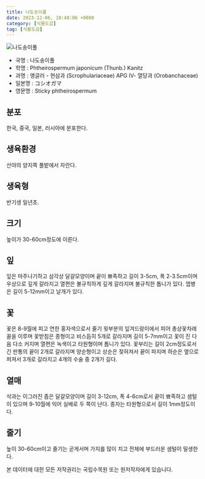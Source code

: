 ```yaml
---
title: 나도송이풀
date: 2023-12-06, 18:48:06 +0800
category: [식물도감]
tag: [식물도감]
---
```




![나도송이풀](http://www.nature.go.kr/fileUpload/plants/basic/Scrophulariaceae/Phtheirospermum/9641/9641_1_th2.jpg)
- 국명 : 나도송이풀
- 학명 : Phtheirospermum japonicum (Thunb.) Kanitz
- 과명 : 앵글러 - 현삼과 (Scrophulariaceae) APG Ⅳ- 열당과 (Orobanchaceae)
- 일본명 : コシオガマ
- 영문명 : Sticky phtheirospermum


## 분포
한국, 중국, 일본, 러시아에 분포한다.
## 생육환경
산야의 양지쪽 풀밭에서 자란다.
## 생육형
반기생 일년초.
## 크기
높이가 30-60cm정도에 이른다.
## 잎
잎은 마주나기하고 삼각상 달걀모양이며 끝이 뾰족하고 길이 3-5cm, 폭 2-3.5cm이며 우상으로 깊게 갈라지고 열편은 불규칙하게 깊게 갈라지며 불규칙한 톱니가 있다. 엽병은 길이 5-12mm이고 날개가 있다.
## 꽃
꽃은 8-9월에 피고 연한 홍자색으로서 줄기 윗부분의 잎겨드랑이에서 피어 총상꽃차례꼴을 이루며 꽃받침은 종형이고 비스듬히 5개로 갈라지며 길이 5-7mm이고 꽃이 진 다음 다소 커지며 열편은 녹색이고 타원형이며 톱니가 있다. 꽃부리는 길이 2cm정도로서 긴 판통의 끝이 2개로 갈라지며 양순형이고 상순은 젖혀져서 끝이 파지며 하순은 옆으로 퍼져서 3개로 갈라지고 4개의 수술 중 2개가 길다.
## 열매
삭과는 이그러진 좁은 달걀모양이며 길이 3-12cm, 폭 4-6cm로서 끝이 뾰족하고 샘털이 있으며 9-10월에 익어 실배로 두 쪽이 난다. 종자는 타원형으로서 길이 1mm정도이다.
## 줄기
높이 30-60cm이고 줄기는 곧게서며 가지를 많이 치고 전체에 부드러운 샘털이 밀생한다.






본 데이터에 대한 모든 저작권리는 국립수목원 또는 원저작자에게 있습니다.
